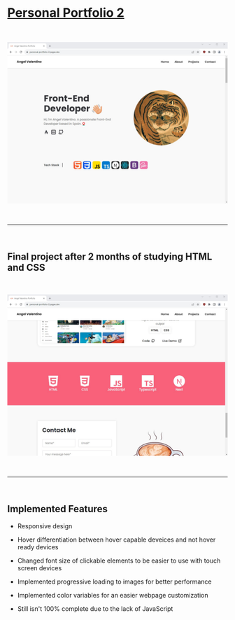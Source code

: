 # [Personal Portfolio 2](https://personal-portfolio-2.pages.dev/)

<br>

![webpage screenshot](images/webpage-screenshot.jpg)

<br>
<hr>
<br>

## Final project after 2 months of studying HTML and CSS

<br>

![webpage screenshot](images/webpage-screenshot2.jpg)

<br>
<hr>
<br>

## Implemented Features

- Responsive design

- Hover differentiation between hover capable deveices and not hover ready devices

- Changed font size of clickable elements to be easier to use with touch screen devices

- Implemented progressive loading to images for better performance

- Implemented color variables for an easier webpage customization

- Still isn't 100% complete due to the lack of JavaScript
